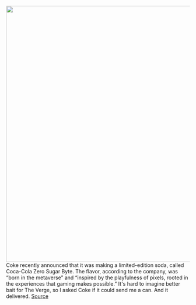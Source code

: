 <img src='https://cdn.vox-cdn.com/thumbor/U-WAx6_XSS6dOoRX7lVWtr2kvuk=/0x0:3196x2140/1200x800/filters:focal(1586x1044:2096x1554)/cdn.vox-cdn.com/uploads/chorus_image/image/70725161/Screen_Shot_2022_04_06_at_19.54.21.0.png' width='700px' /><br/>
Coke recently announced that it was making a limited-edition soda, called Coca-Cola Zero Sugar Byte. The flavor, according to the company, was “born in the metaverse” and “inspired by the playfulness of pixels, rooted in the experiences that gaming makes possible.” It's hard to imagine better bait for The Verge, so I asked Coke if it could send me a can. And it delivered.
<a href='https://www.theverge.com/23014905/coke-byte-pixel-flavored-soda-review-fortnite-metaverse'> Source <a/>